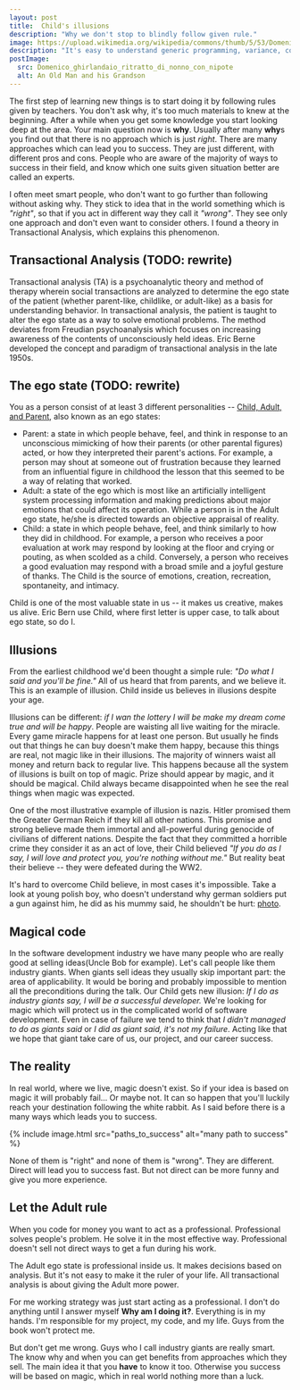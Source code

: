 ```yaml
---
layout: post
title:  Child's illusions
description: "Why we don't stop to blindly follow given rule."
image: https://upload.wikimedia.org/wikipedia/commons/thumb/5/53/Domenico_ghirlandaio%2C_ritratto_di_nonno_con_nipote.jpg/176px-Domenico_ghirlandaio%2C_ritratto_di_nonno_con_nipote.jpg
description: "It's easy to understand generic programming, variance, covariance, contravariance by simple examples."
postImage:
  src: Domenico_ghirlandaio_ritratto_di_nonno_con_nipote
  alt: An Old Man and his Grandson
---
```


The first step of learning new things is to start doing it by following rules given by teachers.
You don't ask why, it's too much materials to knew at the beginning.
After a while when you get some knowledge you start looking deep at the area.
Your main question now is **why**.
Usually after many **why**s you find out that there is no approach which is just *right*.
There are many approaches which can lead you to success.
They are just different, with different pros and cons.
People who are aware of the majority of ways to success in their field,
and know which one suits given situation better are called an experts.

I often meet smart people, who don't want to go further than following without asking why.
They stick to idea that in the world something which is *"right"*,
so that if you act in different way they call it *"wrong"*.
They see only one approach and don't even want to consider others.
I found a theory in Transactional Analysis, which explains this phenomenon.

## Transactional Analysis (TODO: rewrite)

Transactional analysis (TA) is a psychoanalytic theory and method of therapy wherein social transactions are analyzed to determine the ego state of the patient (whether parent-like, childlike, or adult-like) as a basis for understanding behavior. In transactional analysis, the patient is taught to alter the ego state as a way to solve emotional problems. The method deviates from Freudian psychoanalysis which focuses on increasing awareness of the contents of unconsciously held ideas. Eric Berne developed the concept and paradigm of transactional analysis in the late 1950s.

## The ego state (TODO: rewrite)
You as a person consist of at least 3 different personalities --
[Child, Adult, and Parent](https://en.wikipedia.org/wiki/Transactional_analysis#The_ego-state_(or_Parent%E2%80%93Adult%E2%80%93Child_(PAC))_models), also known as an ego states:
* Parent: a state in which people behave, feel, and think in response to an unconscious mimicking of how their parents (or other parental figures) acted, or how they interpreted their parent's actions. For example, a person may shout at someone out of frustration because they learned from an influential figure in childhood the lesson that this seemed to be a way of relating that worked.
* Adult: a state of the ego which is most like an artificially intelligent system processing information and making predictions about major emotions that could affect its operation. While a person is in the Adult ego state, he/she is directed towards an objective appraisal of reality.
* Child: a state in which people behave, feel, and think similarly to how they did in childhood. For example, a person who receives a poor evaluation at work may respond by looking at the floor and crying or pouting, as when scolded as a child. Conversely, a person who receives a good evaluation may respond with a broad smile and a joyful gesture of thanks. The Child is the source of emotions, creation, recreation, spontaneity, and intimacy.

Child is one of the most valuable state in us -- it makes us creative, makes us alive.
Eric Bern use Child, where first letter is upper case, to talk about ego state, so do I.

## Illusions

From the earliest childhood we'd been thought a simple rule: *"Do what I said and you'll be fine."*
All of us heard that from parents, and we believe it.
This is an example of illusion.
Child inside us believes in illusions despite your age.

Illusions can be different: *if I wan the lottery I will be make my dream come true and will be happy*.
People are waisting all live waiting for the miracle.
Every game miracle happens for at least one person.
But usually he finds out that things he can buy doesn't make them happy,
because this things are real, not magic like in their illusions.
The majority of winners waist all money and return back to regular live.
This happens because all the system of illusions is built on top of magic.
Prize should appear by magic, and it should be magical.
Child always became disappointed when he see the real things when magic was expected.

One of the most illustrative example of illusion is nazis.
Hitler promised them the Greater German Reich if they kill all other nations.
This promise and strong believe made them immortal and all-powerful during genocide of civilians of different nations.
Despite the fact that they committed a horrible crime they consider it as an act of love,
their Child believed
*"If you do as I say, I will love and protect you, you're nothing without me."*
But reality beat their believe -- they were defeated during the WW2.

It's hard to overcome Child believe,
in most cases it's impossible.
Take a look at young polish boy,
who doesn't understand why german soldiers put a gun against him,
he did as his mummy said, he shouldn't be hurt:
[photo](https://commons.wikimedia.org/wiki/File:Stroop_Report_-_Warsaw_Ghetto_Uprising_06.jpg).

## Magical code

In the software development industry we have many people who are really good at selling ideas(Uncle Bob for example).
Let's call people like them industry giants.
When giants sell ideas they usually skip important part: the area of applicability.
It would be boring and probably impossible to mention all the preconditions during the talk.
Our Child gets new illusion: *If I do as industry giants say, I will be a successful developer.*
We're looking for magic which will protect us in the complicated world of software development.
Even in case of failure we tend to think that *I didn't managed to do as giants said*
or *I did as giant said, it's not my failure*.
Acting like that we hope that giant take care of us, our project, and our career success.

## The reality

In real world, where we live, magic doesn't exist.
So if your idea is based on magic it will probably fail...
Or maybe not.
It can so happen that you'll luckily reach your destination following the white rabbit.
As I said before there is a many ways which leads you to success.

{% include image.html src="paths_to_success" alt="many path to success" %}

None of them is "right" and none of them is "wrong".
They are different.
Direct will lead you to success fast.
But not direct can be more funny and give you more experience.

## Let the Adult rule

When you code for money you want to act as a professional.
Professional solves people's problem.
He solve it in the most effective way.
Professional doesn't sell not direct ways to get a fun during his work.

The Adult ego state is professional inside us.
It makes decisions based on analysis.
But it's not easy to make it the ruler of your life.
All transactional analysis is about giving the Adult more power.

For me working strategy was just start acting as a professional.
I don't do anything until I answer myself **Why am I doing it?**.
Everything is in my hands.
I'm responsible for my project, my code, and my life.
Guys from the book won't protect me.

But don't get me wrong.
Guys who I call industry giants are really smart.
The know why and when you can get benefits from approaches which they sell.
The main idea it that you **have** to know it too.
Otherwise you success will be based on magic, which in real world nothing more than a luck.